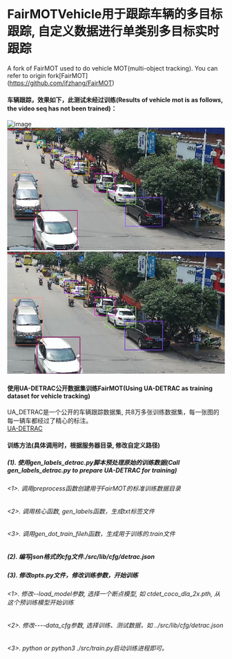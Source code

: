# FairMOTVehicle用于跟踪车辆的多目标跟踪, 自定义数据进行单类别多目标实时跟踪
A fork of FairMOT used to do vehicle MOT(multi-object tracking).
You can refer to origin fork[FairMOT]</br>
(https://github.com/ifzhang/FairMOT)
#### 车辆跟踪，效果如下，此测试未经过训练(Results of vehicle mot is as follows, the video seq has not been trained)： </br>
![image](https://github.com/CaptainEven/FairMOTVehicle/blob/master/results/frame/result_vehicle.gif) 
![image](https://github.com/CaptainEven/FairMOTVehicle/blob/master/results/frame/result1.jpg)
![image](https://github.com/CaptainEven/FairMOTVehicle/blob/master/results/frame/result2.jpg)
</br>
#### 使用UA-DETRAC公开数据集训练FairMOT(Using UA-DETRAC as training dataset for vehicle tracking)
UA_DETRAC是一个公开的车辆跟踪数据集, 共8万多张训练数据集，每一张图的每一辆车都经过了精心的标注。</br>
[UA-DETRAC](http://detrac-db.rit.albany.edu/) </br>

#### 训练方法(具体调用时，根据服务器目录, 修改自定义路径)
##### (1). 使用gen_labels_detrac.py脚本预处理原始的训练数据(Call gen_labels_detrac.py to prepare UA-DETRAC for training)
###### <1>. 调用preprocess函数创建用于FairMOT的标准训练数据目录
###### <2>. 调用核心函数, gen_labels函数，生成txt标签文件
###### <3>. 调用gen_dot_train_fileh函数，生成用于训练的.train文件
##### (2). 编写json格式的cfg文件./src/lib/cfg/detrac.json
##### (3). 修改opts.py文件，修改训练参数，开始训练
###### <1>. 修改--load_model参数, 选择一个断点模型, 如 ctdet_coco_dla_2x.pth, 从这个预训练模型开始训练
###### <2>. 修改----data_cfg参数, 选择训练、测试数据，如 ../src/lib/cfg/detrac.json
###### <3>. python or python3 ./src/train.py启动训练进程即可。

